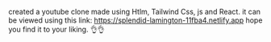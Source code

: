 created a youtube clone made using Htlm, Tailwind Css, js and React.
it can be viewed using this link: https://splendid-lamington-11fba4.netlify.app hope you find it to your liking. 👌👌

